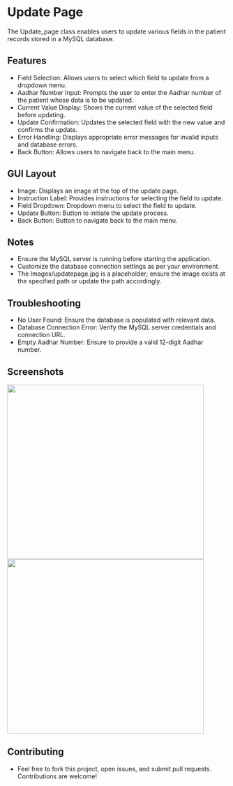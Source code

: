 
# Update Page
The Update_page class enables users to update various fields in the patient records stored in a MySQL database.
## Features
- Field Selection: Allows users to select which field to update from a dropdown menu.
- Aadhar Number Input: Prompts the user to enter the Aadhar number of the patient whose data is to be updated.
- Current Value Display: Shows the current value of the selected field before updating.
- Update Confirmation: Updates the selected field with the new value and confirms the update.
- Error Handling: Displays appropriate error messages for invalid inputs and database errors.
- Back Button: Allows users to navigate back to the main menu.
## GUI Layout
- Image: Displays an image at the top of the update page.
- Instruction Label: Provides instructions for selecting the field to update.
- Field Dropdown: Dropdown menu to select the field to update.
- Update Button: Button to initiate the update process.
- Back Button: Button to navigate back to the main menu.
## Notes
- Ensure the MySQL server is running before starting the application.
- Customize the database connection settings as per your environment.
- The Images/updatepage.jpg is a placeholder; ensure the image exists at the specified path or update the path accordingly.
## Troubleshooting
- No User Found: Ensure the database is populated with relevant data.
- Database Connection Error: Verify the MySQL server credentials and connection URL.
- Empty Aadhar Number: Ensure to provide a valid 12-digit Aadhar number.
## Screenshots

<img src="https://github.com/java-developer-payal/Vaccination-Management-System-GUI-/assets/144053983/a9f807b6-b485-43cb-8a14-1efe36259684" width="450" height="400" />

<img src="https://github.com/java-developer-payal/Vaccination-Management-System-GUI-/assets/144053983/f676e0de-2eec-406c-bc5e-c1bdf3500668" width="450" height="400" />

## Contributing
- Feel free to fork this project, open issues, and submit pull requests. Contributions are welcome!


